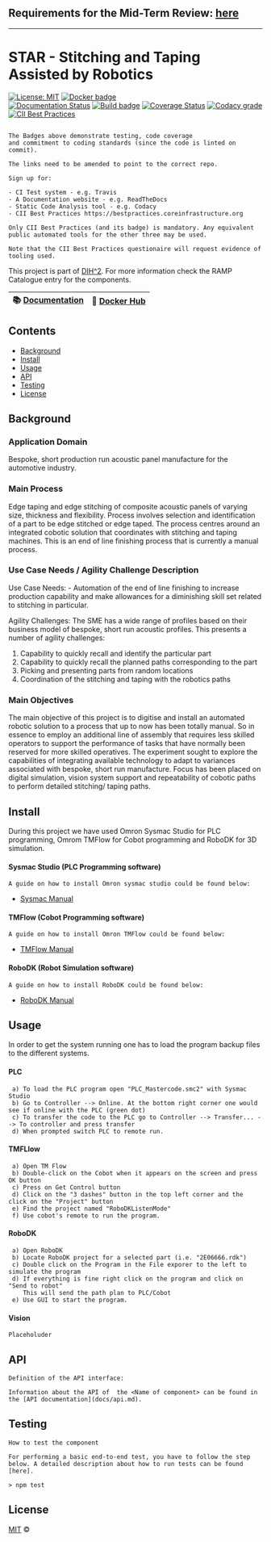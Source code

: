 ## Requirements for the Mid-Term Review: [here](docs/README.md) 
<hr />

# STAR - Stitching and Taping Assisted by Robotics

[![License: MIT](https://img.shields.io/github/license/ramp-eu/TTE.project1.svg)](https://opensource.org/licenses/MIT)
[![Docker badge](https://img.shields.io/docker/pulls/ramp-eu/TTE.project1.svg)](https://hub.docker.com/r/<org>/<repo>/)
<br/>
[![Documentation Status](https://readthedocs.org/projects/tte-project1/badge/?version=latest)](https://tte-project1.readthedocs.io/en/latest/?badge=latest)
[![Build badge](https://img.shields.io/travis/ramp-eu/TTE.project1.svg)](https://travis-ci.org/ramp-eu/TTE.project1/)
[![Coverage Status](https://coveralls.io/repos/github/ramp-eu/TTE.project1/badge.svg?branch=master)](https://coveralls.io/github/ramp-eu/TTE.project1?branch=master)
[![Codacy grade](https://img.shields.io/codacy/grade/99310c5c4332439197633912a99d2e3c)](https://app.codacy.com/manual/jason-fox/TTE.project1)
[![CII Best Practices](https://bestpractices.coreinfrastructure.org/projects/4187/badge)](https://bestpractices.coreinfrastructure.org/projects/4187)

```text

The Badges above demonstrate testing, code coverage
and commitment to coding standards (since the code is linted on commit).

The links need to be amended to point to the correct repo.

Sign up for:

- CI Test system - e.g. Travis
- A Documentation website - e.g. ReadTheDocs
- Static Code Analysis tool - e.g. Codacy
- CII Best Practices https://bestpractices.coreinfrastructure.org

Only CII Best Practices (and its badge) is mandatory. Any equivalent public automated tools for the other three may be used.

Note that the CII Best Practices questionaire will request evidence of tooling used.

```


This project is part of [DIH^2](http://www.dih-squared.eu/). For more information check the RAMP Catalogue entry for the components.

| :books: [Documentation](https://tte-project1.readthedocs.io/en/latest/) | :whale: [Docker Hub](https://hub.docker.com/r/link-to-docker) |
| --------------------------------------------- | ------------------------------------------------------------- |


## Contents

-   [Background](#background)
-   [Install](#install)
-   [Usage](#usage)
-   [API](#api)
-   [Testing](#testing)
-   [License](#license)

## Background

### Application Domain
Bespoke, short production run acoustic panel manufacture for the automotive industry.
### Main Process
Edge taping and edge stitching of composite acoustic panels of varying size, thickness and flexibility. 
Process involves selection and identification of a part to be edge stitched or edge taped. The process
centres around an integrated cobotic solution that coordinates with stitching and taping machines. 
This is an end of line finishing process that is currently a manual process.

### Use Case Needs / Agility Challenge Description

Use Case Needs: - Automation of the end of line finishing to increase production capability and make
allowances for a diminishing skill set related to stitching in particular.

Agility Challenges: The SME has a wide range of profiles based on their business model of bespoke, 
short run acoustic profiles. This presents a number of agility challenges:

 1. Capability to quickly recall and identify the particular part
 2. Capability to quickly recall the planned paths corresponding to the part
 3. Picking and presenting parts from random locations
 4. Coordination of the stitching and taping with the robotics paths


### Main Objectives
	
The main objective of this project is to digitise and install an automated robotic solution to a process
that up to now has been totally manual. So in essence to employ an additional line of assembly that 
requires less skilled operators to support the performance of tasks that have normally been reserved 
for more skilled operatives. The experiment sought to explore the capabilities of integrating available 
technology to adapt to variances associated with bespoke, short run manufacture. Focus has been placed 
on digital simulation, vision system support and repeatability of cobotic paths to perform 
detailed stitching/ taping paths.

## Install

During this project we have used Omron Sysmac Studio for PLC programming, 
Omrom TMFlow for Cobot programming and RoboDK for 3D simulation.

#### Sysmac Studio (PLC Programming software)
```text
A guide on how to install Omron sysmac studio could be found below: 
```
- [Sysmac Manual](https://assets.omron.eu/downloads/manual/en/v13/w504_sysmac_studio_operation_manual_en.pdf)

#### TMFlow (Cobot Programming software)
```text
A guide on how to install Omron TMFlow could be found below: 
```
- [TMFlow Manual](https://assets.omron.eu/downloads/manual/en/v8/i626_tm_flow_software_installation_manual_en.pdf)

#### RoboDK (Robot Simulation software)
```text
A guide on how to install RoboDK could be found below: 
```
- [RoboDK Manual](https://robodk.com/doc/en/Plugin-SolidWorks-Install.html)




## Usage


In order to get the system running one has to load the program backup files to the different systems.

#### PLC
```text
 a) To load the PLC program open "PLC_Mastercode.smc2" with Sysmac Studio
 b) Go to Controller --> Online. At the bottom right corner one would see if online with the PLC (green dot)
 c) To transfer the code to the PLC go to Controller --> Transfer... --> To controller and press transfer
 d) When prompted switch PLC to remote run. 
```
#### TMFLlow
```text 
 a) Open TM Flow 
 b) Double-click on the Cobot when it appears on the screen and press OK button
 c) Press on Get Control button
 d) Click on the "3 dashes" button in the top left corner and the click on the "Project" button
 e) Find the project named "RoboDKListenMode"
 f) Use cobot's remote to run the program.
```
#### RoboDK
```text 
 a) Open RoboDK
 b) Locate RoboDK project for a selected part (i.e. "2E06666.rdk")
 c) Double click on the Program in the File exporer to the left to simulate the program 
 d) If everything is fine right click on the program and click on "Send to robot"
    This will send the path plan to PLC/Cobot
 e) Use GUI to start the program.
```

#### Vision

```text
Placeholuder
```

## API

```text
Definition of the API interface:

Information about the API of  the <Name of component> can be found in the [API documentation](docs/api.md).

```

## Testing

```text
How to test the component

For performing a basic end-to-end test, you have to follow the step below. A detailed description about how to run tests can be found [here].

> npm test

```

## License

[MIT](LICENSE) © <TTE>
